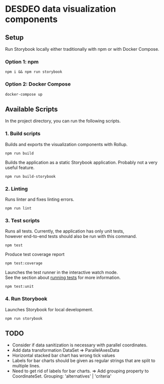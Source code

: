 # DESDEO data visualization components

## Setup
Run Storybook locally either traditionally with npm or with Docker Compose.

### Option 1: npm
```
npm i && npm run storybook
```

### Option 2: Docker Compose
```
docker-compose up
```

## Available Scripts
In the project directory, you can run the following scripts.

### 1. Build scripts
Builds and exports the visualization components with Rollup.
```
npm run build
```

Builds the application as a static Storybook application. Probably not a very useful feature.
```
npm run build-storybook
```

### 2. Linting
Runs linter and fixes linting errors.
```
npm run lint
```

### 3. Test scripts
Runs all tests. Currently, the application has only unit tests,\
however end-to-end tests should also be run with this command.
```
npm test
```

Produce test coverage report
```
npm test:coverage
```

Launches the test runner in the interactive watch mode.\
See the section about [running tests](https://facebook.github.io/create-react-app/docs/running-tests) for more information.
```
npm test:unit
```

### 4. Run Storybook
Launches Storybook for local development.
```
npm run storybook
```

## TODO
- Consider if data sanitization is necessary with parallel coordinates.
- Add data transformation DataSet => ParallelAxesData
- Horizontal stacked bar chart has wrong tick values
- Labels for bar charts should be given as regular strings that are split to multiple lines.
- Need to get rid of labels for bar charts.
  => Add grouping property to CoordinateSet. Grouping: 'alternatives' | 'criteria'